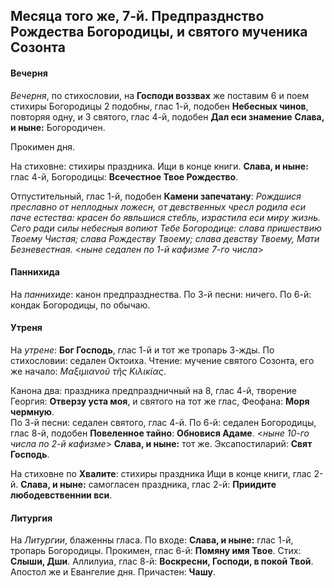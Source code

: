 
## Месяца того же, 7-й. Предпразднство Рождества Богородицы, и святого мученика Созонта

#### Вечерня

*Вечерня*, по стихословии, на **Господи воззвах** же поставим 6 и поем стихиры Богородицы 
2 подобны, глас 1-й, подобен **Небесных чинов**, повторяя одну, и 3 святого, глас 4-й, 
подобен **Дал еси знамение** **Слава, и ныне:** Богородичен.

Прокимен дня. 

На стиховне: стихиры праздника. Ищи в конце книги. **Слава, и ныне:** глас 4-й, Богородицы: 
**Всечестное Твое Рождество**.

Отпустительный, глас 1-й, подобен **Камени запечатану**: *Рождшися преславно от неплодных 
ложесн, от девственных чресл родила еси паче естества: красен бо явльшися стебль, 
израстила еси миру жизнь. Сего ради силы небесныя вопиют Тебе Богородице: слава 
пришествию Твоему Чистая; слава Рождеству Твоему; слава девству Твоему, Мати Безневестная*. 
<*ныне седален по 1-й кафизме 7-го числа*>

#### Паннихида

На *паннихиде*: канон предпразднества. 
По 3-й песни: ничего. 
По 6-й: кондак Богородицы, по обычаю.

#### Утреня

На *утрене*: **Бог Господь**, глас 1-й и тот же тропарь 3-жды. 
По стихословии: седален Октоиха. Чтение: мучение святого Созонта, его же начало: *Μαξιμιανοῦ τῆς Κιλικίας*.

Канона два: праздника предпраздничный на 8, глас 4-й, творение Георгия: **Отверзу уста моя**, 
и святого на тот же глас, Феофана: **Моря чермную**.  
По 3-й песни: седален святого, глас 4-й. 
По 6-й: седален Богородицы, глас 8-й, подобен **Повеленное тайно**: **Обновися Адаме**. 
<*ныне 10-го числа по 2-й кафизме*> **Слава, и ныне:** тот же.
Эксапостиларий: **Свят Господь**.

На стиховне по **Хвалите**: стихиры праздника Ищи в конце книги, глас 2-й. **Слава, и ныне:** 
самогласен праздника, глас 2-й: **Приидите любодевственнии вси**.

#### Литургия

На *Литургии*, блаженны гласа. 
По входе: **Слава, и ныне:** глас 1-й, тропарь Богородицы.
Прокимен, глас 6-й: **Помяну имя Твое**. Стих: **Слыши, Дши**. 
Аллилуиа, глас 8-й: **Воскресни, Господи, в покой Твой**. 
Апостол же и Евангелие дня.
Причастен: **Чашу**.
